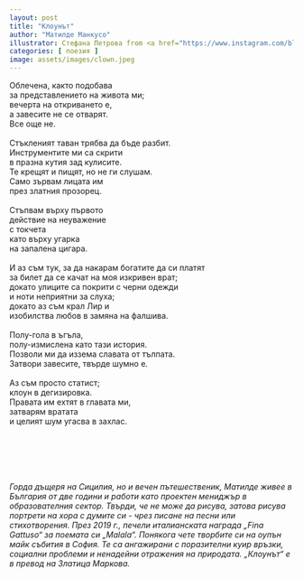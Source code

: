 ```yaml
---
layout: post
title: "Клоунът"
author: "Матилде Манкусо"
illustrator: Стефана Петрова from <a href="https://www.instagram.com/blue_scratch/">@blue_scratch<a/> 
categories: [ поезия ]
image: assets/images/clown.jpeg
---
```

<p>
  Облечена, както подобава<br>
  за представлението на живота ми;<br>
  вечерта на откриването е,<br>
  а завесите не се отварят.<br>
  Все още не.<br>
  <br>
  Стъкленият таван трябва да бъде разбит.<br>
  Инструментите ми са скрити<br>
  в празна кутия зад кулисите.<br>
  Те крещят и пищят, но не ги слушам.<br>
  Само зървам лицата им<br>
  през златния прозорец.<br>
  <br>
  Стъпвам върху първото<br>
  действие на неуважение<br>
  с токчета<br>
  като върху угарка<br>
  на запалена цигара.<br>
  <br>
  И аз съм тук, за да накарам богатите да си платят<br>
  за билет да се качат на моя изкривен врат;<br>
  докато улиците са покрити с черни одежди<br>
  и ноти неприятни за слуха;<br>
  докато аз съм крал Лир и<br>
  изобилства любов в замяна на фалшива.<br>
  <br>
  Полу-гола в ъгъла,<br>
  полу-измислена като тази история.<br>
  Позволи ми да иззема славата от тълпата.<br>
  Затвори завесите, твърде шумно е.<br>
  <br>
  Аз съм просто статист;<br>
  клоун в дегизировка.<br>
  Правата им ехтят в главата ми,<br>
  затварям вратата<br>
  и целият шум угасва в захлас.<br>                    
</p>
<br>
<br>
<br>
<br>
<br>
<em>Горда дъщеря на Сицилия, но и вечен пътешественик, Матилде живее в България от две години и работи като проектен мениджър в образователния сектор. Твърди, че не може да рисува, затова рисува портрети на хора с думите си - чрез писане на песни или стихотворения. През 2019 г., печели италианската награда „Fina Gattuso“ за поемата си „Malala“. Понякога чете творбите си на оупън майк събития в София. Те са ангажирани с поразителни куир връзки, социални проблеми и ненадейни отражения на природата.
</em>
<em>„Клоунът“ е в превод на Златица Маркова.</em>
